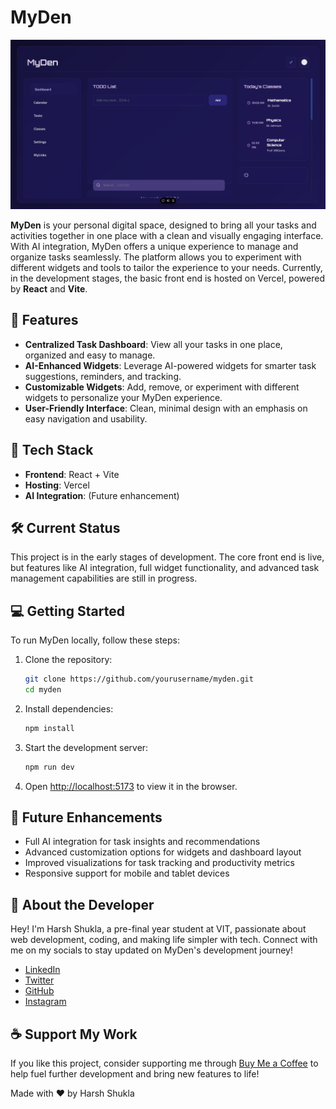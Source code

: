 # MyDen

![image](https://github.com/Cyb3rGhoul/MyDen/blob/main/src/assets/MyDen.jpg?raw=true)

**MyDen** is your personal digital space, designed to bring all your tasks and activities together in one place with a clean and visually engaging interface. With AI integration, MyDen offers a unique experience to manage and organize tasks seamlessly. The platform allows you to experiment with different widgets and tools to tailor the experience to your needs. Currently, in the development stages, the basic front end is hosted on Vercel, powered by **React** and **Vite**.

## 🚀 Features

- **Centralized Task Dashboard**: View all your tasks in one place, organized and easy to manage.
- **AI-Enhanced Widgets**: Leverage AI-powered widgets for smarter task suggestions, reminders, and tracking.
- **Customizable Widgets**: Add, remove, or experiment with different widgets to personalize your MyDen experience.
- **User-Friendly Interface**: Clean, minimal design with an emphasis on easy navigation and usability.

## 🔧 Tech Stack

- **Frontend**: React + Vite
- **Hosting**: Vercel
- **AI Integration**: (Future enhancement)

## 🛠 Current Status

This project is in the early stages of development. The core front end is live, but features like AI integration, full widget functionality, and advanced task management capabilities are still in progress.

## 💻 Getting Started

To run MyDen locally, follow these steps:

1. Clone the repository:
   ```bash
   git clone https://github.com/yourusername/myden.git
   cd myden
   ```

2. Install dependencies:
   ```bash
   npm install
   ```

3. Start the development server:
   ```bash
   npm run dev
   ```

4. Open [http://localhost:5173](http://localhost:5173) to view it in the browser.

## 🌱 Future Enhancements

- Full AI integration for task insights and recommendations
- Advanced customization options for widgets and dashboard layout
- Improved visualizations for task tracking and productivity metrics
- Responsive support for mobile and tablet devices

## 👤 About the Developer

Hey! I'm Harsh Shukla, a pre-final year student at VIT, passionate about web development, coding, and making life simpler with tech. Connect with me on my socials to stay updated on MyDen's development journey!

- [LinkedIn](https://www.linkedin.com/in/harsh-shukla-1inkdein/)
- [Twitter](https://twitter.com/Cypher1911)
- [GitHub](https://github.com/Cyb3rGhoul/)
- [Instagram](https://www.instagram.com/haarrrssshhh_)

## ☕ Support My Work

If you like this project, consider supporting me through [Buy Me a Coffee](https://buymeacoffee.com/harshshukla.dev) to help fuel further development and bring new features to life!

Made with ❤️ by Harsh Shukla
